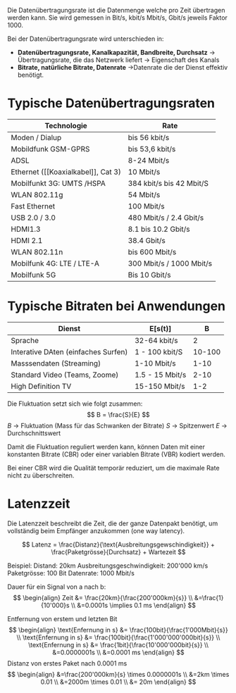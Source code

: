 Die Datenübertragungsrate ist die Datenmenge welche pro Zeit übertragen werden kann.
Sie wird gemessen in Bit/s, kbit/s Mbit/s, Gbit/s jeweils Faktor $1000$.

Bei der Datenübertragungsrate wird unterschieden in:
- **Datenübertragungsrate, Kanalkapazität, Bandbreite, Durchsatz**
	-> Übertragungsrate, die das Netzwerk liefert
	-> Eigenschaft des Kanals
- **Bitrate, natürliche Bitrate, Datenrate**
	->Datenrate die der Dienst effektiv benötigt.


# Typische Datenübertragungsraten

| Technologie                        | Rate                     |
| ---------------------------------- | ------------------------ |
| Moden / Dialup                     | bis 56 kbit/s            |
| Mobildfunk GSM-GPRS                | bis 53,6 kbit/s          |
| ADSL                               | 8-24 Mbit/s              |
| Ethernet ([[Koaxialkabel]], Cat 3) | 10 Mbit/s                |
| Mobilfunkt 3G: UMTS /HSPA          | 384 kbit/s bis 42 Mbit/S |
| WLAN 802.11g                       | 54 Mbit/s                |
| Fast Ethernet                      | 100 Mbit/s               |
| USB 2.0 / 3.0                      | 480 Mbit/s / 2.4 Gbit/s  |
| HDMI1.3                            | 8.1 bis 10.2 Gbit/s      |
| HDMI 2.1                           | 38.4 Gbit/s              |
| WLAN 802.11n                       | bis 600 Mbit/s           |
| Mobilfunk 4G: LTE / LTE-A          | 300 Mbit/s / 1000 Mbit/s |
| Mobilfunk 5G                       | Bis 10 Gbit/s            |

# Typische Bitraten bei Anwendungen

| Dienst                              | E\[s(t)]        | B      |
| ----------------------------------- | --------------- | ------ |
| Sprache                             | 32-64 kbit/s    | 2      |
| Interative DAten (einfaches Surfen) | 1 - 100 kbit/S  | 10-100 |
| Masssendaten (Streaming)            | 1-10 Mbit/s     | 1-10   |
| Standard Video (Teams, Zoome)       | 1.5 - 15 Mbit/s | 2-10   |
| High Definition TV                  | 15-150 Mbit/s   | 1-2    |

Die Fluktuation setzt sich wie folgt zusammen:
$$
B = \frac{S}{E}
$$
$B$ -> Fluktuation (Mass für das Schwanken der Bitrate)
$S$ -> Spitzenwert
$E$ -> Durchschnittswert

Damit die Fluktuation reguliert werden kann, können Daten mit einer konstanten Bitrate (CBR) oder einer variablen Bitrate (VBR) kodiert werden.

Bei einer CBR wird die Qualität temporär reduziert, um die maximale Rate nicht zu überschreiten.


# Latenzzeit
Die Latenzzeit beschreibt die Zeit, die der ganze Datenpakt benötigt, um vollständig beim Empfänger anzukommen (one way latency).

$$
Latenz = \frac{Distanz}{\text{Ausbreitungsgewschindigkeit}} + \frac{Paketgrösse}{Durchsatz} + Wartezeit
$$

Beispiel:
Distand: 20km
Ausbreitungsgeschwindigkeit: 200'000 km/s
Paketgrösse: 100 Bit
Datenrate: 1000 Mbit/s

Dauer für ein Signal von a nach b:
$$
\begin{align}
Zeit &= \frac{20km}{\frac{200'000km}{s}} \\
&=\frac{1}{10'000}s \\
&=0.0001s \implies 0.1 ms
\end{align}
$$

Entfernung von erstem und letzten Bit
$$
\begin{align}
\text{Enfernung in s} &= \frac{100bit}{\frac{1'000Mbit}{s}}  \\
\text{Enfernung in s} &= \frac{100bit}{\frac{1'000'000'000bit}{s}} \\
\text{Enfernung in s} &= \frac{1bit}{\frac{10'000'000bit}{s}} \\
&=0.0000001s \\
&=0.0001 ms
\end{align}
$$
Distanz von erstes Paket nach $0.0001$ ms
$$
\begin{align}
&=\frac{200'000km}{s} \times 0.0000001s \\
&=2km \times 0.01 \\
&=2000m \times 0.01 \\
&= 20m
\end{align}
$$
